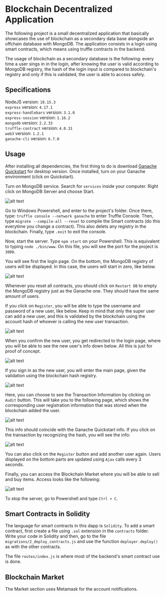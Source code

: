 # Blockchain Decentralized Application

The following project is a small decentralized application that basically showcases the use of blockchain as a secondary data base alongside an offchain database with MongoDB. The application consists in a login using smart contracts, which means using truffle contracts in the backend. <br />

The usage of blockchain as a secondary database is the following: every time a user sings in in the login, after knowing the user is valid according to MongoDB registry, the hash of the login input is compared to blockchain's registry and only if this is validated, the user is able to access safely.

## Specifications

NodeJS version: `10.15.3`<br />
`express` version: `4.17.1`<br />
`express-handlebars` version: `3.1.0`<br />
`express-session` version: `1.16.2`<br />
`mongodb` version: `2.2.33`<br />
`truffle-contract` version: `4.0.31`<br />
	`web3` version: `1.2.1`<br />
`ganache-cli` version: `6.7.0`<br />

## Usage

After installing all dependencies, the first thing to do is download [Ganache Quickstart](https://www.trufflesuite.com/docs/ganache/quickstart) for desktop version. Once installed, turn on your Ganache environment (click on Quickstart). <br />

Turn on MongoDB service. Search for `services` inside your computer. Right click on MongoDB Server and choose Start.<br />

![alt text](https://github.com/the-other-mariana/express-truffle-dapp/blob/master/screen_caps/services.png?raw=true)<br />

Go to Windows Powershell, and enter to the project's folder. Once there, type: `truffle console --network ganache` to enter Truffle Console. Then, type `migrate --compile-all --reset` to compile the Smart contracts (do this everytime you change a contract). This also delets any registry in the blockchain. Finally, type `.exit` to exit the console. <br />

Now, start the server. Type `npm start` on your Powershell. This is equivalent to typing `node ./bin/www`. On this file, you will see the port for the project is `3000`. <br />

You will see first the login page. On the bottom, the MongoDB registry of users will be displayed. In this case, the users will start in zero, like below.<br />

![alt text](https://github.com/the-other-mariana/express-truffle-dapp/blob/master/screen_caps/login-no-users.png?raw=true)<br />

Whenever you reset all contracts, you should click on `Restart DB` to empty the MongoDB registry just as the Ganache one. They should have the same amount of users.<br />

If you click on `Register`, you will be able to type the username and password of a new user, like below. Keep in mind that only the super user can add a new user, and this is validated by the blockchain using the account hash of whoever is calling the new user transaction.<br />

![alt text](https://github.com/the-other-mariana/express-truffle-dapp/blob/master/screen_caps/register-user.png?raw=true)<br />

When you confirm the new user, you get redirected to the login page, where you will be able to see the new user's info down below. All this is just for proof of concept.<br />

![alt text](https://github.com/the-other-mariana/express-truffle-dapp/blob/master/screen_caps/login-1-user.png?raw=true)<br />

If you sign in as the new user, you will enter the main page, given the validation using the blockchain hash registry.<br />

![alt text](https://github.com/the-other-mariana/express-truffle-dapp/blob/master/screen_caps/main-mariana.png?raw=true)<br />

Here, you can choose to see the Transaction Information by clicking on `Audit` button. This will take you to the following page, which shows the corresponding user registration information that was stored when the blockchain added the user.<br />

![alt text](https://github.com/the-other-mariana/express-truffle-dapp/blob/master/screen_caps/audit-mariana.png?raw=true)<br />

This info should coincide with the Ganache Quickstart info. If you click on the transaction by recognizing the hash, you will see the info:<br />

![alt text](https://github.com/the-other-mariana/express-truffle-dapp/blob/master/screen_caps/ganache-tx.png?raw=true)<br />

You can also click on the `Register` button and add another user again. Users displayed on the bottom parts are updated using `Ajax` calls every 3 seconds.<br />

Finally, you can access the Blockchain Market where you will be able to sell and buy items. Access looks like the following: <br />

![alt text](https://github.com/the-other-mariana/express-truffle-dapp/blob/master/screen_caps/market.png?raw=true)<br />

To stop the server, go to Powershell and type `Ctrl + C`.

## Smart Contracts in Solidity

The language for smart contracts in this dapp is `Solidity`. To add a smart contract, first create a file using `.sol` extension in the `contracts` folder. Write your code in Solidity and then, go to the file `migrations/2_deploy_contracts.js` and use the function `deployer.deploy()` as with the other contracts. <br />

The file `routes/index.js` is where most of the backend's smart contract use is done.<br />

## Blockchain Market

The Market section uses Metamask for the account notifications.<br />
